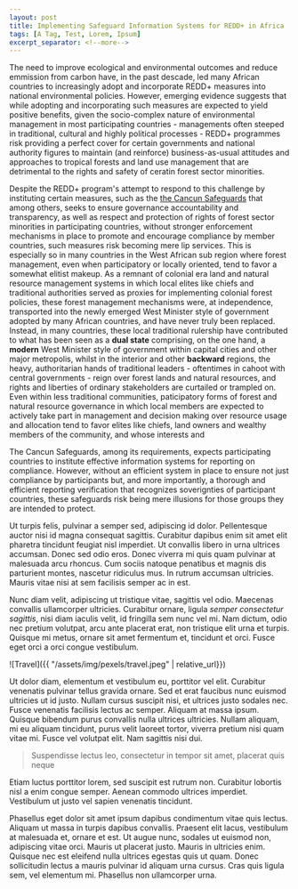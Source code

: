 ```yaml
---
layout: post
title: Implementing Safeguard Information Systems for REDD+ in Africa
tags: [A Tag, Test, Lorem, Ipsum]
excerpt_separator: <!--more-->
---
```


The need to improve ecological and environmental outcomes and reduce emmission from carbon have, in the past descade, led many African countries to increasingly adopt and incorporate REDD+ measures into national environmental policies. However, emerging evidence suggests that while adopting and incorporating such measures are expected to yield positive benefits, given the socio-complex nature of environmental management in most participating countries - managements often steeped in traditional, cultural and highly political processes - REDD+ programmes risk providing a perfect cover for certain governments and national authority figures to maintain (and reinforce) business-as-usual attitudes and approaches to tropical forests and land use management that are detrimental to the rights and safety of ceratin forest sector minorities. 

Despite the REDD+ program's attempt to respond to this challenge by instituting certain measures, such as the [the Cancun Safeguards](https://redd.unfccc.int/fact-sheets/safeguards.html) that among others, seeks to ensure governance accountability and transparency, as well as respect and protection of rights of forest sector minorities in participating countries, without stronger enforcement mechanisms in place to promote and encourage compliance by member countries, such measures risk becoming mere lip services. This is especially so in many countries in the West African sub region where forest management, even when participatory or locally oriented, tend to favor a somewhat elitist makeup. As a remnant of colonial era land and natural resource management systems in which local elites like chiefs and traditional authorities served as proxies for implementing colonial forest policies, these forest management mechanisms were, at independence, transported into the newly emerged West Minister style of government adopted by many African countries, and have never truly been replaced. Instead, in many countries, these local traditional rulership have contributed to what has been seen as a **dual state** comprising, on the one hand, a **modern** West Minister style of government within capital cities and other major metropolis, whilst in the interior and other **backward** regions, the heavy, authoritarian hands of traditional leaders - oftentimes in cahoot with central governments - reign over forest lands and natural resources, and rights and liberties of ordinary stakeholders are curtailed or trampled on. Even within less traditional communities, paticipatory forms of forest and natural resource governance in which local members are expected to actively take part in management and decision making over resource usage and allocation tend to favor elites like chiefs, land owners and wealthy members of the community, and whose interests and 

The Cancun Safeguards, among its requirements, expects participating countries to institute effective information systems for reporting on compliance. However, without an efficient system in place to ensure not just compliance by participants but, and more importantly, a thorough and efficient reporting verification that recognizes soverignties of participant countries, these safeguards risk being mere illusions for those groups they are intended to protect. 






Ut turpis felis, pulvinar a semper sed, adipiscing id dolor. Pellentesque auctor nisi id magna consequat sagittis. Curabitur dapibus enim sit amet elit pharetra tincidunt feugiat nisl imperdiet. Ut convallis libero in urna ultrices accumsan. Donec sed odio eros. Donec viverra mi quis quam pulvinar at malesuada arcu rhoncus. Cum sociis natoque penatibus et magnis dis parturient montes, nascetur ridiculus mus. In rutrum accumsan ultricies. Mauris vitae nisi at sem facilisis semper ac in est.

Nunc diam velit, adipiscing ut tristique vitae, sagittis vel odio. Maecenas convallis ullamcorper ultricies. Curabitur ornare, ligula *semper consectetur sagittis*, nisi diam iaculis velit, id fringilla sem nunc vel mi. Nam dictum, odio nec pretium volutpat, arcu ante placerat erat, non tristique elit urna et turpis. Quisque mi metus, ornare sit amet fermentum et, tincidunt et orci. Fusce eget orci a orci congue vestibulum.

![Travel]({{ "/assets/img/pexels/travel.jpeg" | relative_url}})

Ut dolor diam, elementum et vestibulum eu, porttitor vel elit. Curabitur venenatis pulvinar tellus gravida ornare. Sed et erat faucibus nunc euismod ultricies ut id justo. Nullam cursus suscipit nisi, et ultrices justo sodales nec. Fusce venenatis facilisis lectus ac semper. Aliquam at massa ipsum. Quisque bibendum purus convallis nulla ultrices ultricies. Nullam aliquam, mi eu aliquam tincidunt, purus velit laoreet tortor, viverra pretium nisi quam vitae mi. Fusce vel volutpat elit. Nam sagittis nisi dui.

> Suspendisse lectus leo, consectetur in tempor sit amet, placerat quis neque

Etiam luctus porttitor lorem, sed suscipit est rutrum non. Curabitur lobortis nisl a enim congue semper. Aenean commodo ultrices imperdiet. Vestibulum ut justo vel sapien venenatis tincidunt.

Phasellus eget dolor sit amet ipsum dapibus condimentum vitae quis lectus. Aliquam ut massa in turpis dapibus convallis. Praesent elit lacus, vestibulum at malesuada et, ornare et est. Ut augue nunc, sodales ut euismod non, adipiscing vitae orci. Mauris ut placerat justo. Mauris in ultricies enim. Quisque nec est eleifend nulla ultrices egestas quis ut quam. Donec sollicitudin lectus a mauris pulvinar id aliquam urna cursus. Cras quis ligula sem, vel elementum mi. Phasellus non ullamcorper urna.
